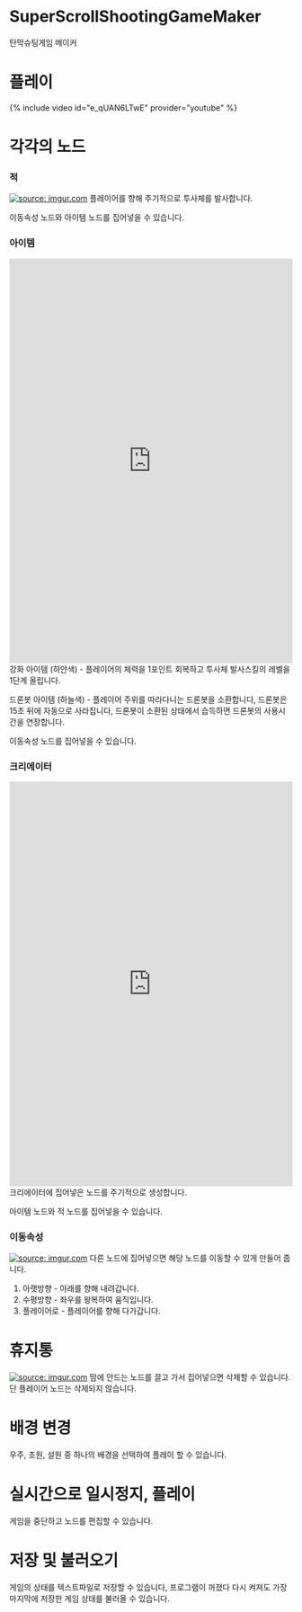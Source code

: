 # SuperScrollShootingGameMaker
탄막슈팅게임 메이커

# 플레이
{% include video id="e_qUAN6LTwE" provider="youtube" %}

# 각각의 노드

### 적
<a href="https://imgur.com/tbynJJ3"><img src="https://i.imgur.com/tbynJJ3.gif" title="source: imgur.com" /></a>
플레이어를 향해 주기적으로 투사체를 발사합니다.

이동속성 노드와 아이템 노드를 집어넣을 수 있습니다.

### 아이템
<iframe class="imgur-embed" width="100%" height="720" frameborder="0" src="https://i.imgur.com/nItjx9D.gifv#embed"></iframe>
강화 아이템 (하얀색) - 플레이어의 체력을 1포인트 회복하고 투사체 발사스킬의 레벨을 1단계 올립니다.

드론봇 아이템 (하늘색) - 플레이어 주위를 따라다니는 드론봇을 소환합니다, 드론봇은 15초 뒤에 자동으로 사라집니다, 드론봇이 소환된 상태에서 습득하면 드론봇의 사용시간을 연장합니다.

이동속성 노드를 집어넣을 수 있습니다.

### 크리에이터
<iframe class="imgur-embed" width="100%" height="720" frameborder="0" src="https://i.imgur.com/bcgmxV4.gifv#embed"></iframe>
크리에이터에 집어넣은 노드를 주기적으로 생성합니다.

아이템 노드와 적 노드를 집어넣을 수 있습니다.

### 이동속성
<a href="https://imgur.com/z03CDkN"><img src="https://i.imgur.com/z03CDkN.gif" title="source: imgur.com" /></a>
다른 노드에 집어넣으면 해당 노드를 이동할 수 있게 만들어 줍니다.

 1. 아랫방향 - 아래를 향해 내려갑니다.
 2. 수평방향 - 좌우를 왕복하여 움직입니다.
 3. 플레이어로 - 플레이어를 향해 다가갑니다.

# 휴지통
<a href="https://imgur.com/jbITUU6"><img src="https://i.imgur.com/jbITUU6.gif" title="source: imgur.com" /></a>
맘에 안드는 노드를 끌고 가서 집어넣으면 삭제할 수 있습니다. 단 플레이어 노드는 삭제되지 않습니다.

# 배경 변경
우주, 초원, 설원 중 하나의 배경을 선택하여 플레이 할 수 있습니다.

# 실시간으로 일시정지, 플레이
게임을 중단하고 노드를 편집할 수 있습니다.

# 저장 및 불러오기
게임의 상태를 텍스트파일로 저장할 수 있습니다, 프로그램이 꺼졌다 다시 켜져도 가장 마지막에 저장한 게임 상태를 불러올 수 있습니다.


